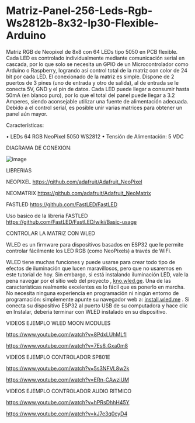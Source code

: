 # Matriz-Panel-256-Leds-Rgb-Ws2812b-8x32-Ip30-Flexible-Arduino

Matriz RGB de Neopixel de 8x8 con 64 LEDs tipo 5050 en PCB flexible. Cada LED es controlado individualmente mediante comunicación serial en cascada, por lo que solo se necesita un GPIO de un Microcontrolador como Arduino o Raspberry, logrando así control total de la matriz con color de 24 bit por cada LED. El conexionado de la matriz es simple. Dispone de 2 puertos de 3 pines (uno de entrada y otro de salida), al de entrada se le conecta 5V, GND y el pin de datos. Cada LED puede llegar a consumir hasta 50mA (en blanco puro), por lo que el total del panel puede llegar a 3.2 Amperes, siendo aconsejable utilizar una fuente de alimentación adecuada. Debido a el control serial, es posible unir varias matrices para obtener un panel aún mayor.

Características:

• LEDs 64 RGB NeoPixel 5050 WS2812
• Tensión de Alimentación: 5 VDC

DIAGRAMA DE CONEXION:



![image](https://github.com/KLYCKIT/Matriz-Panel-64-Leds-Rgb-Ws2812b-8x8-Ip30-Flexible-Arduino/assets/83427440/df13230d-8b7b-44cb-9acd-9ed9a9f6bb06)



LIBRERIAS

NEOPIXEL
https://github.com/adafruit/Adafruit_NeoPixel

NEOMATRIX
https://github.com/adafruit/Adafruit_NeoMatrix

FASTLED
https://github.com/FastLED/FastLED

Uso basico de la libreria FASTLED
https://github.com/FastLED/FastLED/wiki/Basic-usage



CONTROLAR LA MATRIZ CON WLED

WLED es un firmware para dispositivos basados ​​en ESP32 que le permite controlar fácilmente los LED RGB (como NeoPixels) a través de WiFi.

WLED tiene muchas funciones y puede usarse para crear todo tipo de efectos de iluminación que lucen maravillosos, pero que no usaremos en este tutorial de hoy. Sin embargo, si está instalando iluminación LED, vale la pena navegar por el sitio web del proyecto , [kno.wled.ge](https://kno.wled.ge/). Una de las características realmente excelentes es lo fácil que es ponerlo en marcha. No necesita ninguna experiencia en programación ni ningún entorno de programación: simplemente apunte su navegador web a: [install.wled.me](https://install.wled.me/) . Si conecta su dispositivo ESP32 al puerto USB de su computadora y hace clic en Instalar, debería terminar con WLED instalado en su dispositivo.


VIDEOS EJEMPLO WLED MOON MODULES

https://www.youtube.com/watch?v=8PdxLUhMLfI

https://www.youtube.com/watch?v=7Es6_Gxa0m8



VIDEOS EJEMPLO CONTROLADOR SP801E

https://www.youtube.com/watch?v=5s3NFVL8w2k

https://www.youtube.com/watch?v=ERn-CAwziUM



VIDEOS EJEMPLO CONTROLADOR AUDIO RITMICO

https://www.youtube.com/watch?v=hPRsDhhH45Y

https://www.youtube.com/watch?v=kJ7e3q0cyD4
